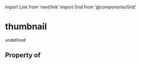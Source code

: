 import Link from 'next/link'
import Grid from '@components/Grid'

# thumbnail

undefined

## Property of




